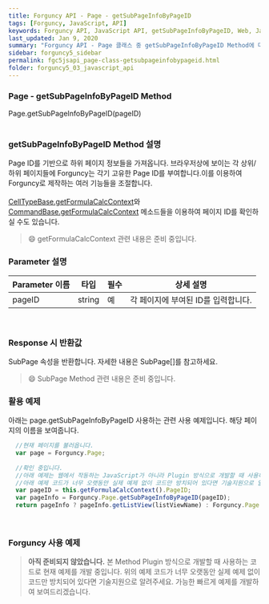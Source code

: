 ```yaml
---
title: Forguncy API - Page - getSubPageInfoByPageID
tags: [Forguncy, JavaScript, API]
keywords: Forguncy API, JavaScript API, getSubPageInfoByPageID, Web, JavaScript, API
last_updated: Jan 9, 2020
summary: "Forguncy API - Page 클래스 중 getSubPageInfoByPageID Method에 대해 설명합니다."
sidebar: forguncy5_sidebar
permalink: fgc5jsapi_page-class-getsubpageinfobypageid.html
folder: forguncy5_03_javascript_api
---
```


### Page - getSubPageInfoByPageID Method
Page.getSubPageInfoByPageID(pageID)
<br /><br />

### getSubPageInfoByPageID Method 설명
Page ID를 기반으로 하위 페이지 정보들을 가져옵니다. 브라우저상에 보이는 각 상위/하위 페이지들에 Forguncy는 각기 고유한 Page ID를 부여합니다.이를 이용하여 Forguncy로 제작하는 여러 기능들을 조절합니다. <br /><br />[CellTypeBase.getFormulaCalcContext]()와 [CommandBase.getFormulaCalcContext]() 메소드들을 이용하여 페이지 ID를 확인하실 수도 있습니다.

> 😄 getFormulaCalcContext 관련 내용은 준비 중입니다.

<!-- <br /><br /> 위 memo를 삭제할 때 comment 제거 -->

### Parameter 설명

| Parameter 이름 | 타입 | 필수 | 상세 설명 |
| --- | --- | --- | --- |
| pageID | string | 예 | 각 페이지에 부여된 ID를 입력합니다. |

<br />

### Response 시 반환값
SubPage 속성을 반환합니다. 자세한 내용은 SubPage[]를 참고하세요.

> 😄 SubPage Method 관련 내용은 준비 중입니다.

<!-- <br /><br /> 위 memo를 삭제할 때 comment 제거 -->

### 활용 예제
아래는 page.getSubPageInfoByPageID 사용하는 관련 사용 예제입니다. 해당 페이지의 이름을 보여줍니다.
<br />

~~~javascript
  //현재 페이지를 불러옵니다.
  var page = Forguncy.Page;
  
  //확인 중입니다.
  //아래 예제는 웹에서 작동하는 JavaScript가 아니라 Plugin 방식으로 개발할 때 사용하는 코드로 현재 예제를 개발 중입니다.
  //아래 예제 코드가 너무 오랫동안 실제 예제 없이 코드만 방치되어 있다면 기술지원으로 알려주세요. 가능한 빠르게 예제를 개발하여 보여드리겠습니다.
  var pageID = this.getFormulaCalcContext().PageID;
  var pageInfo = Forguncy.Page.getSubPageInfoByPageID(pageID);
  return pageInfo ? pageInfo.getListView(listViewName) : Forguncy.Page.getListView(listViewName, false);
~~~

<br />

### Forguncy 사용 예제

> **아직 준비되지 않았습니다.**
> 본 Method Plugin 방식으로 개발할 때 사용하는 코드로 현재 예제를 개발 중입니다.
> 위의 예제 코드가 너무 오랫동안 실제 예제 없이 코드만 방치되어 있다면 기술지원으로 알려주세요. 가능한 빠르게 예제를 개발하여 보여드리겠습니다.


<br /><br />